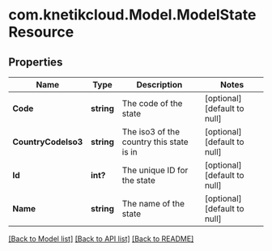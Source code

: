 # com.knetikcloud.Model.ModelStateResource
## Properties

Name | Type | Description | Notes
------------ | ------------- | ------------- | -------------
**Code** | **string** | The code of the state | [optional] [default to null]
**CountryCodeIso3** | **string** | The iso3 of the country this state is in | [optional] [default to null]
**Id** | **int?** | The unique ID for the state | [optional] [default to null]
**Name** | **string** | The name of the state | [optional] [default to null]

[[Back to Model list]](../README.md#documentation-for-models) [[Back to API list]](../README.md#documentation-for-api-endpoints) [[Back to README]](../README.md)

